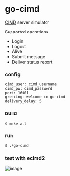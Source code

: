 go-cimd
=======

[CIMD](https://en.wikipedia.org/wiki/CIMD) server simulator 

Supported operations

- Login
- Logout
- Alive
- Submit message
- Deliver status report


### config
```
cimd_user: cimd_username
cimd_pw: cimd_password
port: 16001
greeting: Welcome to go-cimd
delivery_delay: 5
```

### build
```
$ make all
```
### run
```
$ ./go-cimd
```

### test with [ecimd2](https://github.com/VoyagerInnovations/ecimd2)
![image](http://g.recordit.co/27NJAT6gIC.gif)
